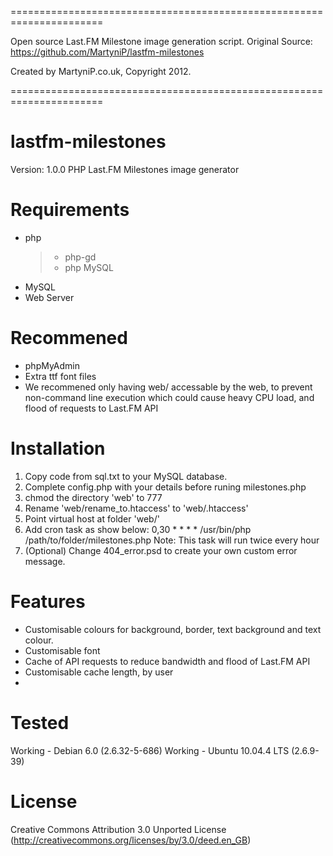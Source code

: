 
======================================================================

Open source Last.FM Milestone image generation script.
Original Source: https://github.com/MartyniP/lastfm-milestones

Created by MartyniP.co.uk, Copyright 2012.

======================================================================

 lastfm-milestones
=====================

Version: 1.0.0
PHP Last.FM Milestones image generator


 Requirements
=====================
- php
	>- php-gd
	>- php MySQL
- MySQL
- Web Server

 Recommened
=====================
- phpMyAdmin
- Extra ttf font files
- We recommened only having web/ accessable by the web, to prevent non-command line execution which could cause heavy CPU load, and flood of requests to Last.FM API


 Installation
=====================

1) Copy code from sql.txt to your MySQL database.
2) Complete config.php with your details before runing milestones.php
3) chmod the directory 'web' to 777
4) Rename 'web/rename_to.htaccess' to 'web/.htaccess'
5) Point virtual host at folder 'web/'
6) Add cron task as show below:
0,30 * * * * /usr/bin/php /path/to/folder/milestones.php
	Note: This task will run twice every hour
7) (Optional) Change 404_error.psd to create your own custom error message.

 Features
=====================
- Customisable colours for background, border, text background and text colour.
- Customisable font
- Cache of API requests to reduce bandwidth and flood of Last.FM API
- Customisable cache length, by user
- 

 Tested
=====================
Working - Debian 6.0 (2.6.32-5-686)
Working - Ubuntu 10.04.4 LTS (2.6.9-39)

License
=====================
Creative Commons Attribution 3.0 Unported License 
(http://creativecommons.org/licenses/by/3.0/deed.en_GB)

